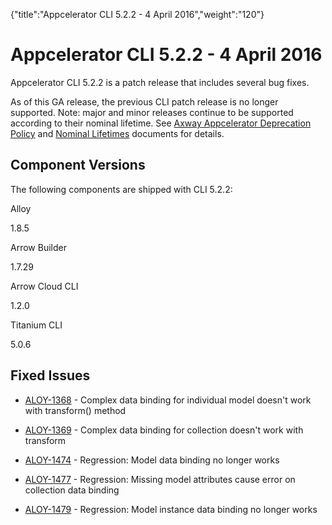{"title":"Appcelerator CLI 5.2.2 - 4 April 2016","weight":"120"} 

# Appcelerator CLI 5.2.2 - 4 April 2016

Appcelerator CLI 5.2.2 is a patch release that includes several bug fixes.

As of this GA release, the previous CLI patch release is no longer supported. Note: major and minor releases continue to be supported according to their nominal lifetime. See [Axway Appcelerator Deprecation Policy](/docs/appc/AMPLIFY_Appcelerator_Services_Overview/Axway_Appcelerator_Deprecation_Policy/) and [Nominal Lifetimes](/docs/appc/AMPLIFY_Appcelerator_Services_Overview/Axway_Appcelerator_Product_Lifecycle/#NominalLifetimes) documents for details.

## Component Versions

The following components are shipped with CLI 5.2.2:

Alloy

1.8.5

Arrow Builder

1.7.29

Arrow Cloud CLI

1.2.0

Titanium CLI

5.0.6

## Fixed Issues

*   [ALOY-1368](https://jira.appcelerator.org/browse/ALOY-1368) - Complex data binding for individual model doesn't work with transform() method
    
*   [ALOY-1369](https://jira.appcelerator.org/browse/ALOY-1369) - Complex data binding for collection doesn't work with transform
    
*   [ALOY-1474](https://jira.appcelerator.org/browse/ALOY-1474) - Regression: Model data binding no longer works
    
*   [ALOY-1477](https://jira.appcelerator.org/browse/ALOY-1477) - Regression: Missing model attributes cause error on collection data binding
    
*   [ALOY-1479](https://jira.appcelerator.org/browse/ALOY-1479) - Regression: Model instance data binding no longer works
